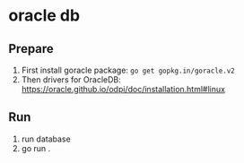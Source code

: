 # oracle db

## Prepare

1. First install goracle package: `go get gopkg.in/goracle.v2`
1. Then drivers for OracleDB: https://oracle.github.io/odpi/doc/installation.html#linux

## Run

1. run database
1. go run .